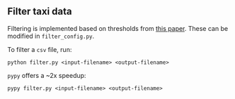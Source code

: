 Filter taxi data
----------------

Filtering is implemented based on thresholds from
[this paper](https://www.dropbox.com/s/deruyszudfqrll0/TRB15DonovanWork.pdf). These
can be modified in `filter_config.py`.

To filter a `csv` file, run:

    python filter.py <input-filename> <output-filename>

`pypy` offers a ~2x speedup:

    pypy filter.py <input-filename> <output-filename>
